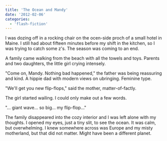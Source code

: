 ```yaml
---
title: 'The Ocean and Mandy'
date: '2012-02-06'
categories:
  - 'flash-fiction'
---
```


I was dozing off in a rocking chair on the ocen-side proch of a small hotel in
Maine. I still had about fifteen minutes before my shift in the kitchen, so I
was trying to catch some z's. The season was coming to an end.

A family came walking from the beach with all the towels and toys. Parents and
two daughters, the little girl crying intensely.

"Come on, Mandy. Nothing bad happened," the father was being reassuring and
kind. A hippie dad with modern views on ubringing. Feminine type.

"We'll get you new flip-flops," said the mother, matter-of-factly.

The girl started wailing. I could only make out a few words.

"... giant wave... so big... my flip-flop..."

The family disappeared into the cozy interior and I was left alone with my
thoughts. I opened my eyes, just a tiny slit, to see the ocean. It was calm, but
overwhelming. I knew somewhere across was Europe and my misty motherland, but
that did not matter. Might have been a different planet.

